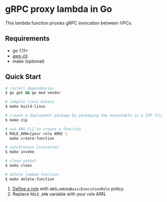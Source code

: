 # gRPC proxy lambda in Go

This lambda function proxies gRPC invocation between VPCs.


## Requirements
* go 1.11+
* [aws-cli](https://docs.aws.amazon.com/ko_kr/cli/latest/userguide/cli-chap-install.html)
* make (optional)

## Quick Start
```bash
# install dependencies
$ go get && go mod vendor

# compile linux binary
$ make build-linux

# create a deployment package by packaging the executable in a ZIP file. 
$ make zip

# use AWS CLI to create a function
$ ROLE_ARN={your role ARN} \
  make create-function

# synchronous invocation 
$ make invoke

# clean output
$ make clean

# delete lambda function
$ make delete-function
```

1. [Define a role](https://console.aws.amazon.com/iam/home#/roles) with `AWSLambdaBasicExecutionRole` policy. 
2. Replace `ROLE_ARN` variable with your role ARN.

